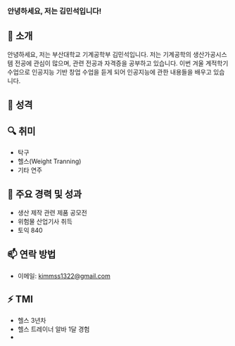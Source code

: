 
### 안녕하세요, 저는 김민석입니다!

## 👋 소개
안녕하세요, 저는 부산대학교 기계공학부 김민석입니다. 
저는 기계공학의 생산가공시스템 전공에 관심이 많으며, 관련 전공과 자격증을 공부하고 있습니다.
이번 겨울 계적학기 수업으로 인공지능 기반 창업 수업을 듣게 되어 인공지능에 관한 내용들을 배우고 있습니다. 

## 🌟 성격


## 🔍 취미
- 탁구 
- 헬스(Weight Tranning)
- 기타 연주 

## 🌟 주요 경력 및 성과
- 생산 제작 관련 제품 공모전 
- 위험물 산업기사 취득
- 토익 840

## 📫 연락 방법
- 이메일: kimmss1322@gmail.com

## ⚡ TMI
- 헬스 3년차
- 헬스 트레이너 알바 1달 경험
- 
